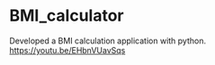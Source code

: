 # BMI_calculator
Developed a BMI calculation application with python. 
https://youtu.be/EHbnVUavSqs
